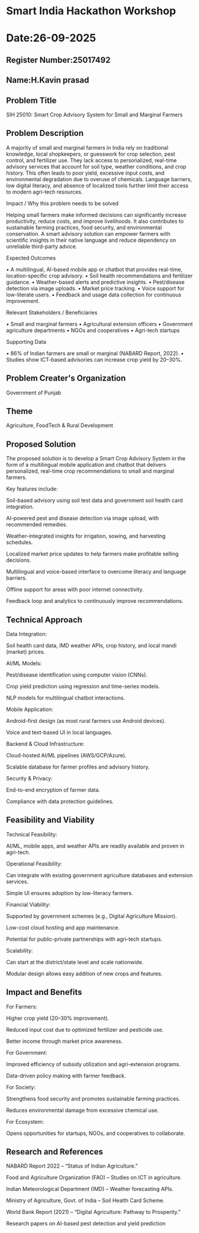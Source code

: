 # Smart India Hackathon Workshop
# Date:26-09-2025
## Register Number:25017492
## Name:H.Kavin prasad
## Problem Title
SIH 25010: Smart Crop Advisory System for Small and Marginal Farmers
## Problem Description
A majority of small and marginal farmers in India rely on traditional knowledge, local shopkeepers, or guesswork for crop selection, pest control, and fertilizer use. They lack access to personalized, real-time advisory services that account for soil type, weather conditions, and crop history. This often leads to poor yield, excessive input costs, and environmental degradation due to overuse of chemicals. Language barriers, low digital literacy, and absence of localized tools further limit their access to modern agri-tech resources.

Impact / Why this problem needs to be solved

Helping small farmers make informed decisions can significantly increase productivity, reduce costs, and improve livelihoods. It also contributes to sustainable farming practices, food security, and environmental conservation. A smart advisory solution can empower farmers with scientific insights in their native language and reduce dependency on unreliable third-party advice.

Expected Outcomes

• A multilingual, AI-based mobile app or chatbot that provides real-time, location-specific crop advisory.
• Soil health recommendations and fertilizer guidance.
• Weather-based alerts and predictive insights.
• Pest/disease detection via image uploads.
• Market price tracking.
• Voice support for low-literate users.
• Feedback and usage data collection for continuous improvement.

Relevant Stakeholders / Beneficiaries

• Small and marginal farmers
• Agricultural extension officers
• Government agriculture departments
• NGOs and cooperatives
• Agri-tech startups

Supporting Data

• 86% of Indian farmers are small or marginal (NABARD Report, 2022).
• Studies show ICT-based advisories can increase crop yield by 20–30%.

## Problem Creater's Organization
Government of Punjab

## Theme
Agriculture, FoodTech & Rural Development

## Proposed Solution
The proposed solution is to develop a Smart Crop Advisory System in the form of a multilingual mobile application and chatbot that delivers personalized, real-time crop recommendations to small and marginal farmers.

Key features include:

Soil-based advisory using soil test data and government soil health card integration.

AI-powered pest and disease detection via image upload, with recommended remedies.

Weather-integrated insights for irrigation, sowing, and harvesting schedules.

Localized market price updates to help farmers make profitable selling decisions.

Multilingual and voice-based interface to overcome literacy and language barriers.

Offline support for areas with poor internet connectivity.

Feedback loop and analytics to continuously improve recommendations.

## Technical Approach
Data Integration:

Soil health card data, IMD weather APIs, crop history, and local mandi (market) prices.

AI/ML Models:

Pest/disease identification using computer vision (CNNs).

Crop yield prediction using regression and time-series models.

NLP models for multilingual chatbot interactions.

Mobile Application:

Android-first design (as most rural farmers use Android devices).

Voice and text-based UI in local languages.

Backend & Cloud Infrastructure:

Cloud-hosted AI/ML pipelines (AWS/GCP/Azure).

Scalable database for farmer profiles and advisory history.

Security & Privacy:

End-to-end encryption of farmer data.

Compliance with data protection guidelines.

## Feasibility and Viability

Technical Feasibility:

AI/ML, mobile apps, and weather APIs are readily available and proven in agri-tech.

Operational Feasibility:

Can integrate with existing government agriculture databases and extension services.

Simple UI ensures adoption by low-literacy farmers.

Financial Viability:

Supported by government schemes (e.g., Digital Agriculture Mission).

Low-cost cloud hosting and app maintenance.

Potential for public-private partnerships with agri-tech startups.

Scalability:

Can start at the district/state level and scale nationwide.

Modular design allows easy addition of new crops and features.
## Impact and Benefits
For Farmers:

Higher crop yield (20–30% improvement).

Reduced input cost due to optimized fertilizer and pesticide use.

Better income through market price awareness.

For Government:

Improved efficiency of subsidy utilization and agri-extension programs.

Data-driven policy making with farmer feedback.

For Society:

Strengthens food security and promotes sustainable farming practices.

Reduces environmental damage from excessive chemical use.

For Ecosystem:

Opens opportunities for startups, NGOs, and cooperatives to collaborate.

## Research and References
NABARD Report 2022 – “Status of Indian Agriculture.”

Food and Agriculture Organization (FAO) – Studies on ICT in agriculture.

Indian Meteorological Department (IMD) – Weather forecasting APIs.

Ministry of Agriculture, Govt. of India – Soil Health Card Scheme.

World Bank Report (2021) – “Digital Agriculture: Pathway to Prosperity.”

Research papers on AI-based pest detection and yield prediction
